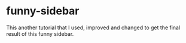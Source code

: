 # funny-sidebar
This another tutorial that I used, improved and changed to get the final result of this funny sidebar. 
